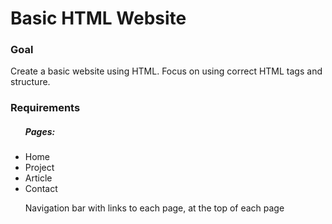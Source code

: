 <h1>Basic HTML Website</h1>
<h3>Goal</h3>
<p>Create a basic website using HTML. Focus on using correct HTML tags and structure.</p>
<h3>Requirements</h3>
<ul>
  <h5>Pages:</h5>
  <li>Home</li>
  <li>Project</li>
  <li>Article</li>
  <li>Contact</li>
  <p>Navigation bar with links to each page, at the top of each page</p>
</ul>
